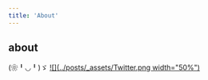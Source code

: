 ```yaml
---
title: 'About'
---
```


<!--
This content will be displayed at the top of the index page.
You can leave this empty if you don’t want to show any content.
-->

## about

(❀╹◡╹)ゞ
[![](../posts/_assets/Twitter.png width="50%")](https://x.com/Hiromtoon)